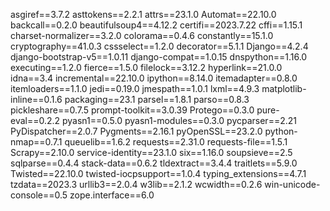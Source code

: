 asgiref==3.7.2
asttokens==2.2.1
attrs==23.1.0
Automat==22.10.0
backcall==0.2.0
beautifulsoup4==4.12.2
certifi==2023.7.22
cffi==1.15.1
charset-normalizer==3.2.0
colorama==0.4.6
constantly==15.1.0
cryptography==41.0.3
cssselect==1.2.0
decorator==5.1.1
Django==4.2.4
django-bootstrap-v5==1.0.11
django-compat==1.0.15
dnspython==1.16.0
executing==1.2.0
fierce==1.5.0
filelock==3.12.2
hyperlink==21.0.0
idna==3.4
incremental==22.10.0
ipython==8.14.0
itemadapter==0.8.0
itemloaders==1.1.0
jedi==0.19.0
jmespath==1.0.1
lxml==4.9.3
matplotlib-inline==0.1.6
packaging==23.1
parsel==1.8.1
parso==0.8.3
pickleshare==0.7.5
prompt-toolkit==3.0.39
Protego==0.3.0
pure-eval==0.2.2
pyasn1==0.5.0
pyasn1-modules==0.3.0
pycparser==2.21
PyDispatcher==2.0.7
Pygments==2.16.1
pyOpenSSL==23.2.0
python-nmap==0.7.1
queuelib==1.6.2
requests==2.31.0
requests-file==1.5.1
Scrapy==2.10.0
service-identity==23.1.0
six==1.16.0
soupsieve==2.5
sqlparse==0.4.4
stack-data==0.6.2
tldextract==3.4.4
traitlets==5.9.0
Twisted==22.10.0
twisted-iocpsupport==1.0.4
typing_extensions==4.7.1
tzdata==2023.3
urllib3==2.0.4
w3lib==2.1.2
wcwidth==0.2.6
win-unicode-console==0.5
zope.interface==6.0
